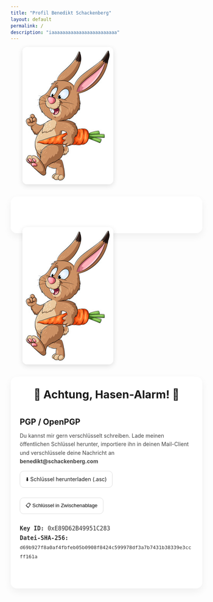 ```yaml
---
title: "Profil Benedikt Schackenberg"
layout: default
permalink: /
description: "iaaaaaaaaaaaaaaaaaaaaaaaa"
---
```


<!-- Zufallsbereich -->
<div style="display:flex;align-items:stretch;gap:2rem;flex-wrap:wrap;margin:0 0 2rem;">

  <!-- Zufalls-Bild -->
  <div style="flex:0 0 300px;display:flex;align-items:center;justify-content:center;">
    <img id="randomImage" 
         src="/assets/img/pixelpapa.png" 
         alt="Benedikt Schackenberg" 
         loading="eager"
         style="max-width:100%;height:auto;border-radius:12px;box-shadow:0 4px 14px rgba(0,0,0,.12);object-fit:cover;" />
  </div>

  <!-- Zufalls-Text -->
  <div style="flex:1;min-width:260px;">
    <section class="random-box" style="height:100%;padding:1.5rem;border-radius:16px;background:#fff;box-shadow:0 8px 20px rgba(0,0,0,.06);line-height:1.6;">
      <div id="randomText">
        <!-- Text wird per JS gesetzt -->
      </div>
    </section>
  </div>
</div>


<!-- Fester Hasen-Alarm Block -->
<div style="display:flex;align-items:stretch;gap:2rem;flex-wrap:wrap;margin:2rem 0;">

  <!-- Bild -->
  <div style="flex:0 0 300px;display:flex;align-items:center;justify-content:center;">
    <img src="/assets/img/hasenpower.png" 
         alt="Benedikt Schackenberg" 
         loading="eager"
         style="max-width:100%;height:auto;border-radius:12px;box-shadow:0 4px 14px rgba(0,0,0,.12);object-fit:cover;" />
  </div>

  <!-- Hasen-Alarm Text -->
  <div style="flex:1;min-width:260px;">
    <section class="hasen-alarm" style="height:100%;padding:1.5rem;border-radius:16px;background:#fff;box-shadow:0 8px 20px rgba(0,0,0,.06);line-height:1.6;">
      <h2 style="text-align:center;font-size:1.8rem;margin-top:0;margin-bottom:1rem;">🐇 Achtung, Hasen-Alarm! 🐇</h2>
<!-- PGP / OpenPGP -->
<h2 id="pgp-title" style="margin-top:2rem; margin-bottom:0.5rem;">PGP / OpenPGP</h2>
<p style="margin-top:0.25rem; color:#444;">
  Du kannst mir gern verschlüsselt schreiben. Lade meinen öffentlichen Schlüssel herunter, importiere ihn in deinen Mail-Client
  und verschlüssele deine Nachricht an <strong>benedikt@schackenberg.com</strong>
</p>

<div style="display:flex; gap:0.75rem; flex-wrap:wrap; align-items:center; margin:0.75rem 0 0.5rem;">
  <a class="btn" href="/assets/keys/benedikt-schackenberg.asc" download
     style="display:inline-block; border:1px solid #ddd; border-radius:10px; padding:0.6rem 0.9rem; text-decoration:none;">
    ⬇️ Schlüssel herunterladen (.asc)
  </a>

  <button type="button" id="copyKeyBtn"
    style="border:1px solid #ddd; border-radius:10px; padding:0.6rem 0.9rem; background:white; cursor:pointer;">
    📋 Schlüssel in Zwischenablage
  </button>
</div>

<div style="font-family: ui-monospace, SFMono-Regular, Menlo, Consolas, monospace; font-size:0.95rem; color:#333; margin-top:0.75rem;">
  <div><strong>Key ID:</strong> 0xE89D62B49951C283</div>
  <div><strong>Datei-SHA-256:</strong> <code>d69b927f8a0af4fbfeb05b0908f8424c599978df3a7b7431b38339e3ccff161a</code></div>
</div>
    </section>
  </div>
</div>





<!-- Script für Zufall -->
<script>
  // Array mit Bildpfaden
  const images = [
    "/assets/img/pixelpapa1.png",
    "/assets/img/pixelpapa2.png",
    "/assets/img/pixelpapa3.png"
  ];

  // Array mit Textvarianten
  const texts = [
    `
    <h2 style="text-align:center;font-size:1.8rem;margin:0 0 1rem;">🐇 Achtung, Hasen-Alarm! 🐇</h2>
    <p>Diese Homepage könnte Hasen enthalten.<br>
    Warum? Ganz einfach: 👉 <strong>Ich liebe Hasenbilder!</strong> ❤️🐰</p>
    `,
    `
    <h2 style="text-align:center;font-size:1.8rem;margin:0 0 1rem;">🎩 Überraschung! 🎩</h2>
    <p>Manchmal kommen hier nicht nur Hasen, sondern auch andere Wunder ans Licht.<br>
    Bleib gespannt und schau öfter vorbei! ✨</p>
    `,
    `
    <h2 style="text-align:center;font-size:1.8rem;margin:0 0 1rem;">😏 Masterplan 😏</h2>
    <p>Alles Teil des geheimen Plans der Langohren.<br>
    Ich bin nur der Übermittler der Botschaft. 🐰📡</p>
    `
  ];

  // Zufälliges Bild & Text wählen
  const randomImage = images[Math.floor(Math.random() * images.length)];
  const randomText = texts[Math.floor(Math.random() * texts.length)];

  // In die Seite einsetzen
  document.getElementById("randomImage").src = randomImage;
  document.getElementById("randomText").innerHTML = randomText;
</script>
